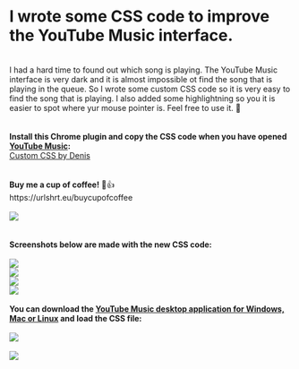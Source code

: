 # I wrote some CSS code to improve the YouTube Music interface.
<br>
I had a hard time to found out which song is playing. The YouTube Music interface is very dark and it is almost impossible ot find the song that is playing in the queue. So I wrote some custom CSS code so it is very easy to find the song that is playing. I also added some highlightning so you it is easier to spot where yur mouse pointer is. Feel free to use it. 🙂
<br>
<br>
<br>
<b>Install this Chrome plugin and copy the CSS code when you have opened <a href="https://music.youtube.com">YouTube Music</a>:</b>
<br>
<a href="https://chromewebstore.google.com/detail/custom-css-by-denis/cemphncflepgmgfhcdegkbkekifodacd" target="_blank">Custom CSS by Denis</a>
<br>
<br>
<br>
<b>Buy me a cup of coffee!</b> 🙂👍 <br>
https://urlshrt.eu/buycupofcoffee
<br>
<br>
<img src="https://urlshrt.eu/donateqr"></img>
<br>
<br>
<br>
<b>Screenshots below are made with the new CSS code:</b>
<br>
<br>
<img src="https://github.com/wootje/youtube-music-css-file-for-better-interface/blob/master/Screenshots%202024-12-06/1.png?raw=true"></img>
<br>
<img src="https://github.com/wootje/youtube-music-css-file-for-better-interface/blob/master/Screenshots%202024-12-06/2.png?raw=true"></img>
<br>
<img src="https://github.com/wootje/youtube-music-css-file-for-better-interface/blob/master/Screenshots%202024-12-06/3.png?raw=true"></img>
<br>
<img src="https://github.com/wootje/youtube-music-css-file-for-better-interface/blob/master/Screenshots%202024-12-06/4.png?raw=true"></img>
<br>
<br>
<b>You can download the <a href="https://github.com/th-ch/youtube-music/releases" target="_blank">YouTube Music desktop application for Windows, Mac or Linux</a> and load the CSS file:</b>
<br>
<br>
<img src="https://github.com/wootje/youtube-music-css-file-for-better-interface/blob/master/Screenshots%202024-12-06/5.png?raw=true"></img>
<br>
<br>
<img src="https://img.shields.io/github/downloads/wootje/youtube-music-css-file-for-better-interface/total.svg"></img>
